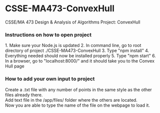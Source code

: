 # CSSE-MA473-ConvexHull
CSSE/MA 473 Design &amp; Analysis of Algorithms Project: ConvexHull
<br>
<h3>Instructions on how to open project</h3>
1. Make sure your Node.js is updated
2. In command line, go to root directory of project ./CSSE-MA473-ConvexHull
3. Type "npm install"
4. Everything needed should now be installed properly
5. Type "npm start"
6. In a browser, go to "localhost:8000/" and it should take you to the Convex Hull page
<br>
<h3>How to add your own input to project</h3>
Create a .txt file with any number of points in the same style as the other files already there.<br>
Add text file in the /app/files/ folder where the others are located.<br>
Now you are able to type the name of the file on the webpage to load it.